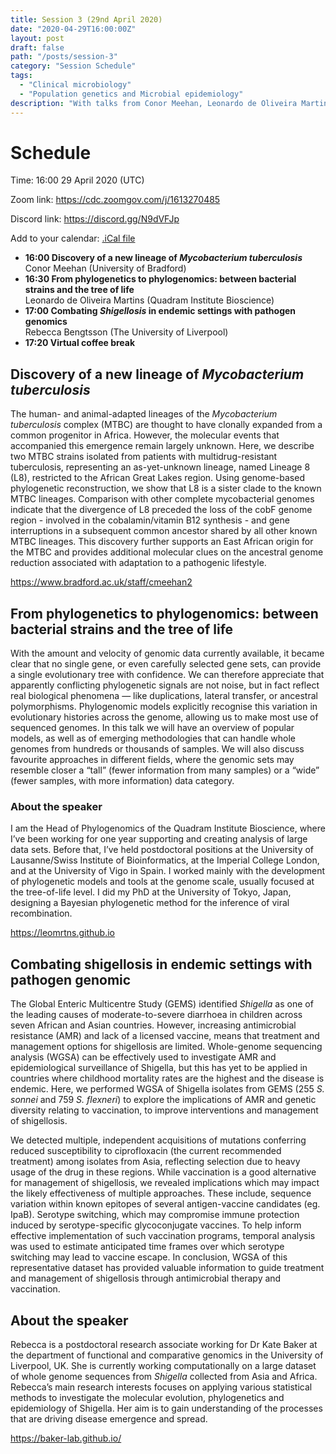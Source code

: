 ```yaml
---
title: Session 3 (29nd April 2020)
date: "2020-04-29T16:00:00Z"
layout: post
draft: false
path: "/posts/session-3"
category: "Session Schedule"
tags:
  - "Clinical microbiology"
  - "Population genetics and Microbial epidemiology"
description: "With talks from Conor Meehan, Leonardo de Oliveira Martins and Rebecca Bengtsson"
---
```

# Schedule 

Time: 16:00 29 April 2020 (UTC) 

Zoom link: https://cdc.zoomgov.com/j/1613270485

Discord link: https://discord.gg/N9dVFJp

Add to your calendar: [.iCal file](./Micro_Binfie_Virtual_conference.ics)

* **16:00 Discovery of a new lineage of *Mycobacterium tuberculosis*** 
  Conor Meehan (University of Bradford)  
* **16:30 From phylogenetics to phylogenomics: between bacterial strains and the tree of life**  
  Leonardo de Oliveira Martins  (Quadram Institute Bioscience)  
* **17:00 Combating *Shigellosis* in endemic settings with pathogen genomics**  
  Rebecca Bengtsson (The University of Liverpool)   
* **17:20 Virtual coffee break**

## Discovery of a new lineage of *Mycobacterium tuberculosis*
The human- and animal-adapted lineages of the *Mycobacterium tuberculosis* complex (MTBC) are thought to have clonally expanded from a common progenitor in Africa. However, the molecular events that accompanied this emergence remain largely unknown. Here, we describe two MTBC strains isolated from patients with multidrug-resistant tuberculosis, representing an as-yet-unknown lineage, named Lineage 8 (L8), restricted to the African Great Lakes region. Using genome-based phylogenetic reconstruction, we show that L8 is a sister clade to the known MTBC lineages. Comparison with other complete mycobacterial genomes indicate that the divergence of L8 preceded the loss of the cobF genome region - involved in the cobalamin/vitamin B12 synthesis - and gene interruptions in a subsequent common ancestor shared by all other known MTBC lineages. This discovery further supports an East African origin for the MTBC and provides additional molecular clues on the ancestral genome reduction associated with adaptation to a pathogenic lifestyle.

https://www.bradford.ac.uk/staff/cmeehan2


## From phylogenetics to phylogenomics: between bacterial strains and the tree of life
With the amount and velocity of genomic data currently available, it became clear that no single gene, or even carefully selected gene sets, can provide a single evolutionary tree with confidence. We can therefore appreciate that apparently conflicting phylogenetic signals are not noise, but in fact reflect real biological phenomena ―  like duplications, lateral transfer, or ancestral polymorphisms. Phylogenomic models explicitly recognise this variation in evolutionary histories across the genome, allowing us to make most use of sequenced genomes. In this talk we will have an overview of popular models, as well as of emerging methodologies that can handle whole genomes from hundreds or thousands of samples.  We will also discuss favourite approaches in different fields, where the genomic sets may resemble closer a “tall” (fewer information from many samples) or a “wide” (fewer samples, with more information) data category.

### About the speaker
I am the Head of Phylogenomics of the Quadram Institute Bioscience, where I’ve been working for one year supporting and creating analysis of large data sets. Before that, I’ve held postdoctoral positions at the University of Lausanne/Swiss Institute of Bioinformatics, at the Imperial College London, and at the University of Vigo in Spain. I worked mainly with the development of phylogenetic models and tools at the genome scale, usually focused at the tree-of-life level. I did my PhD at the University of Tokyo, Japan, designing a Bayesian phylogenetic method for the inference of viral recombination.   

https://leomrtns.github.io

## Combating shigellosis in endemic settings with pathogen genomic 
The Global Enteric Multicentre Study (GEMS) identified *Shigella* as one of the leading causes of moderate-to-severe diarrhoea in children across seven African and Asian countries. However, increasing antimicrobial resistance (AMR) and lack of a licensed vaccine, means that treatment and management options for shigellosis are limited. Whole-genome sequencing analysis (WGSA) can be effectively used to investigate AMR and epidemiological surveillance of Shigella, but this has yet to be applied in countries where childhood mortality rates are the highest and the disease is endemic. Here, we performed WGSA of Shigella isolates from GEMS (255 *S. sonnei* and 759 *S. flexneri*) to explore the implications of AMR and genetic diversity relating to vaccination, to improve interventions and management of shigellosis.

We detected multiple, independent acquisitions of mutations conferring reduced susceptibility to ciprofloxacin (the current recommended treatment) among isolates from Asia, reflecting selection due to heavy usage of the drug in these regions. While vaccination is a good alternative for management of shigellosis, we revealed implications which may impact the likely effectiveness of multiple approaches. These include, sequence variation within known epitopes of several antigen-vaccine candidates (eg. IpaB). Serotype switching, which may compromise immune protection induced by serotype-specific glycoconjugate vaccines. To help inform effective implementation of such vaccination programs, temporal analysis was used to estimate anticipated time frames over which serotype switching may lead to vaccine escape. In conclusion, WGSA of this representative dataset has provided valuable information to guide treatment and management of shigellosis through antimicrobial therapy and vaccination.

## About the speaker
Rebecca is a postdoctoral research associate working for Dr Kate Baker at the department of functional and comparative genomics in the University of Liverpool, UK. She is currently working computationally on a large dataset of whole genome sequences from *Shigella* collected from Asia and Africa. Rebecca’s main research interests focuses on applying various statistical methods to investigate the molecular evolution, phylogenetics and epidemiology of Shigella. Her aim is to gain understanding of the processes that are driving disease emergence and spread.

https://baker-lab.github.io/